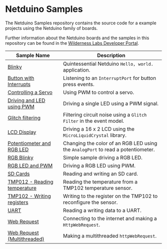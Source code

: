 # Netduino Samples

The Netduino Samples repository contains the source code for a example projects using the Netduino family of boards.

Further information about the Netduino boards and the samples in this repository can be found in the [Wilderness Labs Developer Portal](http://developer.wildernesslabs.co/).

| Sample Name | Description |
|-------------|-------------|
| [Blinky](Blinkky/) | Quintessential Netduino `Hello, world.` application. |
| [Button with Interrupts](ButtonInterruptEvents/) | Listening to an `InterruptPort` for button press events. |
| [Controlling a Servo](ControllingAServo/) | Using PWM to control a servo. |
| [Driving and LED using PWM](DrivingLED_w_PWM/) | Driving a single LED using a PWM signal. |
| [Glitch filtering](GlitchFilter/) | Filtering circuit noise using a `Glitch Filter` in the event model. |
| [LCD Display](LCDDisplay/) | Driving a 16 x 2 LCD using the `MicroLiquidCrystal` library. | [Onboard Button and LED](OnboardButtonAndLed/) | Using the onboard button to light the onboard LED. |
| [Potentiometer and RGB LED](PotentiometerControlled_RgbLed/) | Changing the color of an RGB LED using the `AnalogPort` to read a potentiometer. |
| [RGB Blinky](RGB_Blinky/) | Simple sample driving a RGB LED. |
| [RGB LED and PWM](RgbLed/) | Driving a RGB LED using PWM. |
| [SD Cards](SDCardIO/) | Reading and writing an SD card. |
| [TMP012 - Reading temperature](TMP102BasicRead/) | Reading the temperature from a TMP102 temperature sensor. |
| [TMP102 - Writing registers](TMP102ReadWrite/) | Writing to the register on the TMP102 to reconfigure the sensor. |
| [UART](UARTTest/) | Reading a writing data to a UART. |
| [Web Request](WebRequest/) | Connecting to the internet and making a `HttpWebRequest`. |
| [Web Request (Multithreaded)](WebRequestMultithreaded/) | Making a multithreaded `httpWebRequest`. |
